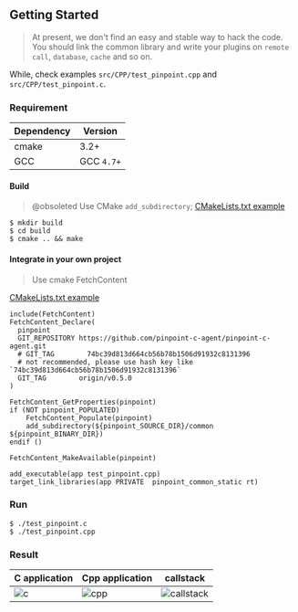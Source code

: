 ## Getting Started

>At present, we don't find an easy and stable way to hack the code. You should link the common library and write your plugins on `remote call`, `database`,  `cache` and so on.

While, check examples `src/CPP/test_pinpoint.cpp` and `src/CPP/test_pinpoint.c`.
### Requirement

| Dependency | Version    |
| ---------- | ---------- |
| cmake      | 3.2+       |
| GCC        | GCC `4.7+` |

#### Build

>@obsoleted
Use CMake `add_subdirectory`;
[CMakeLists.txt example](../../src/CPP/CMakeLists.txt)

```
$ mkdir build
$ cd build
$ cmake .. && make 
```
#### Integrate in your own project 

> Use cmake FetchContent

[CMakeLists.txt example](../../src/CPP/CMakeLists.txt)

```shell
include(FetchContent)
FetchContent_Declare(
  pinpoint
  GIT_REPOSITORY https://github.com/pinpoint-c-agent/pinpoint-c-agent.git
  # GIT_TAG        74bc39d813d664cb56b78b1506d91932c8131396 
  # not recommended, please use hash key like `74bc39d813d664cb56b78b1506d91932c8131396`
  GIT_TAG        origin/v0.5.0
)

FetchContent_GetProperties(pinpoint)
if (NOT pinpoint_POPULATED)
    FetchContent_Populate(pinpoint)
    add_subdirectory(${pinpoint_SOURCE_DIR}/common ${pinpoint_BINARY_DIR})
endif ()

FetchContent_MakeAvailable(pinpoint)

add_executable(app test_pinpoint.cpp)
target_link_libraries(app PRIVATE  pinpoint_common_static rt)
```


### Run

```
$ ./test_pinpoint.c
$ ./test_pinpoint.cpp
```

### Result

| C application                   | Cpp application                     | callstack                                   |
| ------------------------------- | ----------------------------------- | ------------------------------------------- |
| ![c](../images/c-test-name.png) | ![cpp](../images/cpp-test-name.png) | ![callstack](../images/c-cpp-callstack.png) |






